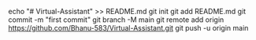 echo "# Virtual-Assistant" >> README.md
git init
git add README.md
git commit -m "first commit"
git branch -M main
git remote add origin https://github.com/Bhanu-583/Virtual-Assistant.git
git push -u origin main
